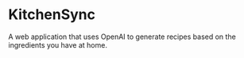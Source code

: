# KitchenSync
A web application that uses OpenAI to generate recipes based on the ingredients you have at home. 
